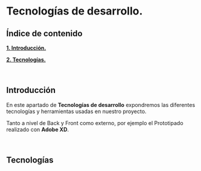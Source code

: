# Tecnologías de desarrollo.

## Índice de contenido

**[1. Introducción.](#INTRO)**

**[2. Tecnologías.](#TECNOLOGIAS)**

<br>
<a name="INTRO"></a>

## Introducción

En este apartado de **Tecnologías de desarrollo** expondremos las diferentes tecnologías y herramientas usadas en nuestro proyecto.

Tanto a nivel de Back y Front como externo, por ejemplo el Prototipado realizado con **Adobe XD**.

<br>
<a name="TECNOLOGIAS"></a>

## Tecnologías



<br>